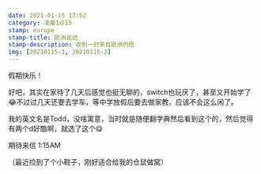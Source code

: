 ```yaml
---
date: 2021-01-15 17:52
category: 凌晨1点15
stamp: europe
stamp-title: 欧洲足迹
stamp-description: 收到一封来自欧洲的信
img: [20210115-1, 20210115-2]
---
```


<p>
假期快乐！

好吧，其实在家待了几天后感觉也挺无聊的，switch也玩厌了，甚至又开始学了😂不过过几天还要去学车，等中学放假后要去做家教，应该不会这么闲了。

我的英文名是Todd，没啥寓意，当时就是随便翻字典然后看到这个的，然后觉得有两个d好酷啊，就选了这个😋


期待来信
1:15AM

（最近捡到了个小鞋子，刚好适合给我的仓鼠做窝）
</p>